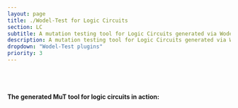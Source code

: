 ```yaml
---
layout: page
title: ./Wodel-Test for Logic Circuits
section: LC
subtitle: A mutation testing tool for Logic Circuits generated via Wodel-Test
description: A mutation testing tool for Logic Circuits generated via Wodel-Test
dropdown: "Wodel-Test plugins"
priority: 3
---
```


<br>
<br>
<h4>The generated MuT tool for logic circuits in action:</h4>
<br>
<!---
[![Wodel-Test for FA MuT tool in action](https://raw.githubusercontent.com/gomezabajo/Wodel/gh-pages/images/wodeltest-for-fa.png)](https://youtu.be/9NhFv36BgS8)
-->

